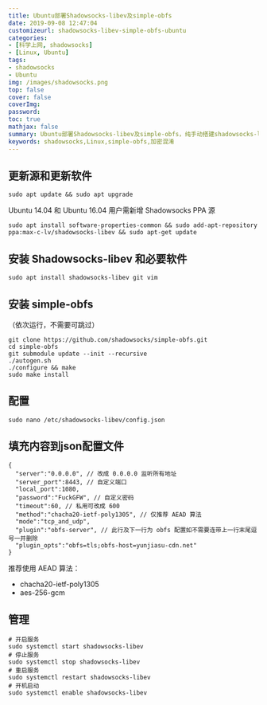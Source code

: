 ```yaml
---
title: Ubuntu部署Shadowsocks-libev及simple-obfs
date: 2019-09-08 12:47:04
customizeurl: shadowsocks-libev-simple-obfs-ubuntu
categories:
- [科学上网, shadowsocks]
- [Linux, Ubuntu]
tags:
- shadowsocks
- Ubuntu
img: /images/shadowsocks.png
top: false
cover: false
coverImg: 
password: 
toc: true
mathjax: false
summary: Ubuntu部署Shadowsocks-libev及simple-obfs，纯手动搭建shadowsocks-libev服务端，安全；轻量；高速；方案成熟，全平台客户端支持。
keywords: shadowsocks,Linux,simple-obfs,加密混淆
---
```


## 更新源和更新软件

```
sudo apt update && sudo apt upgrade
```

Ubuntu 14.04 和 Ubuntu 16.04 用户需新增 Shadowsocks PPA 源

```
sudo apt install software-properties-common && sudo add-apt-repository ppa:max-c-lv/shadowsocks-libev && sudo apt-get update
```

## 安装 Shadowsocks-libev 和必要软件

```
sudo apt install shadowsocks-libev git vim
```

## 安装 simple-obfs

（依次运行，不需要可跳过）

```
git clone https://github.com/shadowsocks/simple-obfs.git
cd simple-obfs
git submodule update --init --recursive
./autogen.sh
./configure && make
sudo make install
```

## 配置

```
sudo nano /etc/shadowsocks-libev/config.json
```

## 填充内容到json配置文件

```
{
  "server":"0.0.0.0", // 改成 0.0.0.0 监听所有地址
  "server_port":8443, // 自定义端口
  "local_port":1080,
  "password":"FuckGFW", // 自定义密码
  "timeout":60, // 私用可改成 600
  "method":"chacha20-ietf-poly1305", // 仅推荐 AEAD 算法
  "mode":"tcp_and_udp",
  "plugin":"obfs-server", // 此行及下一行为 obfs 配置如不需要连带上一行末尾逗号一并删除
  "plugin_opts":"obfs=tls;obfs-host=yunjiasu-cdn.net"
}
```

推荐使用 AEAD 算法：

- chacha20-ietf-poly1305
- aes-256-gcm

## 管理

```
# 开启服务
sudo systemctl start shadowsocks-libev
# 停止服务
sudo systemctl stop shadowsocks-libev
# 重启服务
sudo systemctl restart shadowsocks-libev
# 开机启动
sudo systemctl enable shadowsocks-libev
```


